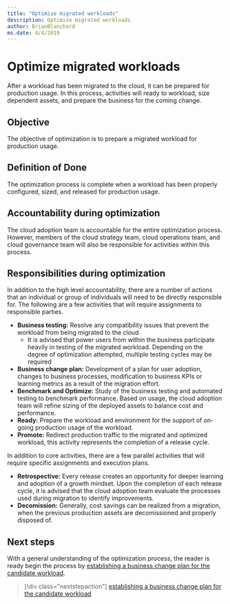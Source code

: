 ```yaml
---
title: "Optimize migrated workloads"
description: Optimize migrated workloads
author: BrianBlanchard
ms.date: 4/4/2019
---
```


# Optimize migrated workloads

After a workload has been migrated to the cloud, it can be prepared for production usage. In this process, activities will ready to workload, size dependent assets, and prepare the business for the coming change.

## Objective

The objective of optimization is to prepare a migrated workload for production usage.

## Definition of Done

The optimization process is complete when a workload has been properly configured, sized, and released for production usage.

## Accountability during optimization

The cloud adoption team is accountable for the entire optimization process. However, members of the cloud strategy team, cloud operations team, and cloud governance team will also be responsible for activities within this process.

## Responsibilities during optimization

In addition to the high level accountability, there are a number of actions that an individual or group of individuals will need to be directly responsible for. The following are a few activities that will require assignments to responsible parties.

* **Business testing:** Resolve any compatibility issues that prevent the workload from being migrated to the cloud
    * It is advised that power users from within the business participate heavily in testing of the migrated workload. Depending on the degree of optimization attempted, multiple testing cycles may be required
* **Business change plan:** Development of a plan for user adoption, changes to business processes, modification to business KPIs or learning metrics as a result of the migration effort.
* **Benchmark and Optimize:** Study of the business testing and automated testing to benchmark performance. Based on usage, the cloud adoption team will refine sizing of the deployed assets to balance cost and performance.
* **Ready:** Prepare the workload and environment for the support of on-going production usage of the workload.
* **Promote:** Redirect production traffic to the migrated and optimized workload, this activity represents the completion of a release cycle.

In addition to core activities, there are a few parallel activities that will require specific assignments and execution plans.

* **Retrospective:** Every release creates an opportunity for deeper learning and adoption of a growth mindset. Upon the completion of each release cycle, it is advised that the cloud adoption team evaluate the processes used during migration to identify improvements.
* **Decomission:** Generally, cost savings can be realized from a migration, when the previous production assets are decomissioned and properly disposed of.

## Next steps

With a general understanding of the optimization process, the reader is ready begin the process by [establishing a business change plan for the candidate workload](./business-change-plan.md).

> [!div class="nextstepaction"]
> [establishing a business change plan for the candidate workload](./business-change-plan.md)